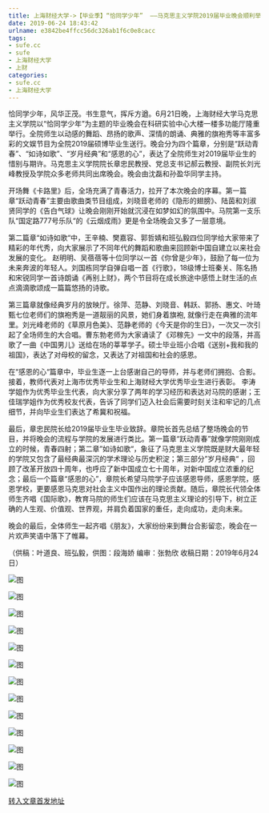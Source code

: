 ```yaml
---
title: 上海财经大学->【毕业季】“恰同学少年”  ——马克思主义学院2019届毕业晚会顺利举行 | sufe.cc
date: 2019-06-24 18:43:42
urlname: e3842be4ffcc56dc326ab1f6c0e8cacc
tags: 
- sufe.cc
- sufe
- 上海财经大学
- 上财
categories:
- sufe.cc
- 上海财经大学
---
```



恰同学少年，风华正茂。书生意气，挥斥方遒。6月21日晚，上海财经大学马克思主义学院以“恰同学少年”为主题的毕业晚会在科研实验中心大楼一楼多功能厅隆重举行。全院师生以动感的舞蹈、昂扬的歌声、深情的朗诵、典雅的旗袍秀等丰富多彩的文娱节目为全院2019届硕博毕业生送行。晚会分为四个篇章，分别是“跃动青春”、“如诗如歌”、“岁月经典”和“感恩的心”，表达了全院师生对2019届毕业生的惜别与期许。马克思主义学院院长章忠民教授、党总支书记郝云教授、副院长刘光峰教授及学院众多老师共同出席晚会。晚会由沈磊和孙盈华同学主持。

开场舞《卡路里》后，全场充满了青春活力，拉开了本次晚会的序幕。第一篇章“跃动青春”主要由歌曲类节目组成，刘晓音老师的《隐形的翅膀》、陆茵和刘淑贤同学的《告白气球》让晚会刚刚开始就沉浸在如梦如幻的氛围中。马院第一支乐队“国定路777号乐队“的《云烟成雨》更是令全场晚会又多了一层意境。

第二篇章“如诗如歌“中，王辛楠、樊嘉容、郭哲婧和班弘毅四位同学给大家带来了精彩的年代秀，向大家展示了不同年代的舞蹈和歌曲来回顾新中国自建立以来社会发展的变化。 赵明明、吴蓓蓓等十位同学以一首《你曾是少年》，鼓励了每一位为未来奔波的年轻人。刘国栋同学自弹自唱一首《行歌》，18级博士班秦关、陈名扬和宋锐同学一首诗朗诵《再别上财》，两个节目将在成长旅途中感悟上财生活的点点滴滴歌颂成一篇篇悠扬的诗歌。

第三篇章就像经典岁月的放映厅。徐萍、范静、刘晓音、韩跃、郭扬、惠文、叶琦甄七位老师们的旗袍秀是一道靓丽的风景，她们身着旗袍, 就像行走在典雅的流年里。刘光峰老师的《草原月色美》、范静老师的《今天是你的生日》，一次又一次引起了全场师生的大合唱。曹东勃老师为大家诵读了《邓稼先》一文中的段落，并高歌了一曲《中国男儿》送给在场的莘莘学子。硕士毕业班小合唱《送别+我和我的祖国》，表达了对母校的留念，又表达了对祖国和社会的感恩。

在“感恩的心“篇章中，毕业生逐一上台感谢自己的导师，并与老师们拥抱、合影。接着，教师代表对上海市优秀毕业生和上海财经大学优秀毕业生进行表彰。 李涛学姐作为优秀毕业生代表，向大家分享了两年的学习经历和表达对马院的感谢；王佳瑞学姐作为优秀校友代表，告诉了同学们迈入社会后需要时刻关注和牢记的几点细节，并向毕业生们表达了希冀和祝福。

最后，章忠民院长给2019届毕业生毕业致辞。章院长首先总结了整场晚会的节目，并将晚会的流程与学院的发展进行类比。第一篇章“跃动青春”就像学院刚刚成立的时候，青春四射；第二章”如诗如歌“，象征了马克思主义学院既是财大最年轻的学院又包含了最经典最深沉的学术理论与历史积淀；第三部分”岁月经典“ ，回顾了改革开放四十周年，也呼应了新中国成立七十周年，对新中国成立浓重的纪念；最后一个篇章“感恩的心”，章院长希望马院学子应该感恩导师，感恩学院，感恩学校，更要感恩马克思对社会主义中国作出的理论贡献。随后，章院长代领全体师生齐唱《国际歌》，教育马院的师生们应该在马克思主义理论的引导下，树立正确的人生观、价值观、世界观，并肩负着国家的重任，走向成功，走向未来。

晚会的最后，全体师生一起齐唱《朋友》，大家纷纷来到舞台合影留恋，晚会在一片欢声笑语中落下了帷幕。

（供稿：叶道良、班弘毅，供图：段海娇 编审：张勃欣 收稿日期：2019年6月24日）



![图](http://news.sufe.edu.cn/_upload/article/images/40/bc/543a1b14466e9a21f07ebe648d23/a30e30b4-4630-4219-b9c6-44fa0e726f68.jpg)

![图](http://news.sufe.edu.cn/_upload/article/images/40/bc/543a1b14466e9a21f07ebe648d23/45993fb9-eadf-4287-8f37-a1b3d87826f7.jpg)

![图](http://news.sufe.edu.cn/_upload/article/images/40/bc/543a1b14466e9a21f07ebe648d23/f76a8588-87a1-483c-95ee-43180d81f9c3.jpg)

![图](http://news.sufe.edu.cn/_upload/article/images/40/bc/543a1b14466e9a21f07ebe648d23/a83bd208-5266-4797-8683-13d8d7620e4e.jpg)

![图](http://news.sufe.edu.cn/_upload/article/images/40/bc/543a1b14466e9a21f07ebe648d23/846e792f-17b4-4734-9f62-de050cd8fd44.jpg)

![图](http://news.sufe.edu.cn/_upload/article/images/40/bc/543a1b14466e9a21f07ebe648d23/4edcb027-a77b-4196-af7e-c048202f735b.jpg)

![图](http://news.sufe.edu.cn/_upload/article/images/40/bc/543a1b14466e9a21f07ebe648d23/336291bb-f33c-493d-8cb6-59114679d777.jpg)

![图](http://news.sufe.edu.cn/_upload/article/images/40/bc/543a1b14466e9a21f07ebe648d23/05868ff7-391f-4025-bae2-35ddb45fc78a.jpg)

![图](http://news.sufe.edu.cn/_upload/article/images/40/bc/543a1b14466e9a21f07ebe648d23/eb3f4d01-5cd7-4b41-8e5b-3df41a97ceaf.jpg)

![图](http://news.sufe.edu.cn/_upload/article/images/40/bc/543a1b14466e9a21f07ebe648d23/685eb055-30a4-45b8-9876-c20c4e794f22.jpg)

![图](http://news.sufe.edu.cn/_upload/article/images/40/bc/543a1b14466e9a21f07ebe648d23/2364f119-9cd7-400d-a44e-c1894bd44d2f.jpg)

![图](http://news.sufe.edu.cn/_upload/article/images/40/bc/543a1b14466e9a21f07ebe648d23/da14ceae-5796-41a0-9a46-cee0ac763610.jpg)

![图](http://news.sufe.edu.cn/_upload/article/images/40/bc/543a1b14466e9a21f07ebe648d23/770d365f-d600-4c0e-946b-8d6a74046270.jpg)

[转入文章首发地址](http://news.sufe.edu.cn/da/66/c179a121446/page.htm)